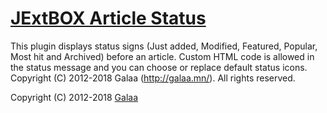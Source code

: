 [JExtBOX Article Status](http://jextbox.com/jextbox-article-status.html)
========

This plugin displays status signs (Just added, Modified, Featured, Popular, Most hit and Archived) before an article. Custom HTML code is allowed in the status message and you can choose or replace default status icons. Copyright (C) 2012-2018 Galaa (http://galaa.mn/). All rights reserved.

Copyright (C) 2012-2018 [Galaa](http://galaa.mn)
